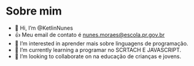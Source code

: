 # Sobre mim
- 👋 Hi, I’m @KetlinNunes
-  👍 Meu email de contato é nunes.moraes@escola.pr.gov.br
- 👀 I’m interested in  aprender mais sobre linguagens de programação.
- 🌱 I’m currently learning  a programar no SCRTACH E JAVASCRIPT.
- 💞️ I’m looking to collaborate on  na educação de crianças e jovens.

<!---
KetlinNunes/KetlinNunes is a ✨ special ✨ repository because its `README.md` (this file) appears on your GitHub profile.
You can click the Preview link to take a look at your changes.
--->
